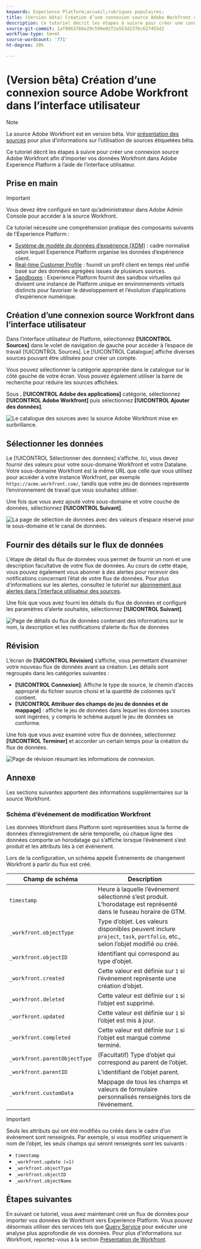 ```yaml
---
keywords: Experience Platform;accueil;rubriques populaires;
title: (Version bêta) Création d’une connexion source Adobe Workfront dans l’interface utilisateur
description: Ce tutoriel décrit les étapes à suivre pour créer une connexion source Adobe Workfront afin d’importer vos données Workfront dans Adobe Experience Platform à l’aide de l’interface utilisateur.
source-git-commit: 1af0863766e29c599e02f2a553d237bc62f455d2
workflow-type: tm+mt
source-wordcount: '771'
ht-degree: 20%

---
```


# (Version bêta) Création d’une connexion source Adobe Workfront dans l’interface utilisateur

>[!NOTE]
>
>La source Adobe Workfront est en version bêta. Voir [présentation des sources](../../../../home.md#terms-and-conditions) pour plus d’informations sur l’utilisation de sources étiquetées bêta.

Ce tutoriel décrit les étapes à suivre pour créer une connexion source Adobe Workfront afin d’importer vos données Workfront dans Adobe Experience Platform à l’aide de l’interface utilisateur.

## Prise en main

>[!IMPORTANT]
>
>Vous devez être configuré en tant qu’administrateur dans Adobe Admin Console pour accéder à la source Workfront.

Ce tutoriel nécessite une compréhension pratique des composants suivants de l’Experience Platform :

* [Système de modèle de données d’expérience (XDM)](../../../../../xdm/home.md) : cadre normalisé selon lequel Experience Platform organise les données d’expérience client.
* [Real-time Customer Profile](../../../../../profile/home.md) : fournit un profil client en temps réel unifié basé sur des données agrégées issues de plusieurs sources.
* [Sandboxes](../../../../../sandboxes/home.md) : Experience Platform fournit des sandbox virtuelles qui divisent une instance de Platform unique en environnements virtuels distincts pour favoriser le développement et l’évolution d’applications d’expérience numérique.

## Création d’une connexion source Workfront dans l’interface utilisateur

Dans l’interface utilisateur de Platform, sélectionnez **[!UICONTROL Sources]** dans le volet de navigation de gauche pour accéder à l’espace de travail [!UICONTROL Sources]. Le [!UICONTROL Catalogue] affiche diverses sources pouvant être utilisées pour créer un compte.

Vous pouvez sélectionner la catégorie appropriée dans le catalogue sur le côté gauche de votre écran. Vous pouvez également utiliser la barre de recherche pour réduire les sources affichées.

Sous , **[!UICONTROL Adobe des applications]** catégorie, sélectionnez **[!UICONTROL Adobe Workfront]** puis sélectionnez **[!UICONTROL Ajouter des données]**.

![Le catalogue des sources avec la source Adobe Workfront mise en surbrillance.](../../../../images/tutorials/create/workfront/catalog.png)

## Sélectionner les données

Le [!UICONTROL Sélectionner des données] s’affiche. Ici, vous devez fournir des valeurs pour votre sous-domaine Workfront et votre Datalane. Votre sous-domaine Workfront est la même URL que celle que vous utilisez pour accéder à votre instance Workfront, par exemple `https://acme.workfront.com/`, tandis que votre jeu de données représente l’environnement de travail que vous souhaitez utiliser.

Une fois que vous avez ajouté votre sous-domaine et votre couche de données, sélectionnez **[!UICONTROL Suivant]**.

![La page de sélection de données avec des valeurs d’espace réservé pour le sous-domaine et le canal de données.](../../../../images/tutorials/create/workfront/select-data.png)

## Fournir des détails sur le flux de données

L’étape de détail du flux de données vous permet de fournir un nom et une description facultative de votre flux de données. Au cours de cette étape, vous pouvez également vous abonner à des alertes pour recevoir des notifications concernant l’état de votre flux de données. Pour plus d’informations sur les alertes, consultez le tutoriel sur [abonnement aux alertes dans l’interface utilisateur des sources](../../alerts.md).

Une fois que vous avez fourni les détails du flux de données et configuré les paramètres d’alerte souhaités, sélectionnez **[!UICONTROL Suivant]**.

![Page de détails du flux de données contenant des informations sur le nom, la description et les notifications d’alerte du flux de données](../../../../images/tutorials/create/workfront/dataflow-detail.png)

## Révision

L’écran de **[!UICONTROL Révision]** s’affiche, vous permettant dʼexaminer votre nouveau flux de données avant sa création. Les détails sont regroupés dans les catégories suivantes :

* **[!UICONTROL Connexion]**: Affiche le type de source, le chemin d’accès approprié du fichier source choisi et la quantité de colonnes qu’il contient.
* **[!UICONTROL Attribuer des champs de jeu de données et de mappage]** : affiche le jeu de données dans lequel les données sources sont ingérées, y compris le schéma auquel le jeu de données se conforme.

Une fois que vous avez examiné votre flux de données, sélectionnez **[!UICONTROL Terminer]** et accorder un certain temps pour la création du flux de données.

![Page de révision résumant les informations de connexion.](../../../../images/tutorials/create/workfront/review.png)

## Annexe

Les sections suivantes apportent des informations supplémentaires sur la source Workfront.

### Schéma d’événement de modification Workfront

Les données Workfront dans Platform sont représentées sous la forme de données d’enregistrement de série temporelle, où chaque ligne des données comporte un horodatage qui s’affiche lorsque l’événement s’est produit et les attributs liés à cet événement.

Lors de la configuration, un schéma appelé Événements de changement Workfront à partir du flux est créé.

| Champ de schéma | Description |
| --- | --- |
| `timestamp` | Heure à laquelle l’événement sélectionné s’est produit. L’horodatage est représenté dans le fuseau horaire de GTM. |
| `_workfront.objectType` | Type d’objet. Les valeurs disponibles peuvent inclure `project`, `task`, `portfolio`, etc., selon l’objet modifié ou créé. |
| `_workfront.objectID` | Identifiant qui correspond au type d’objet. |
| `_workfront.created` | Cette valeur est définie sur `1` si l’événement représente une création d’objet. |
| `_workfront.deleted` | Cette valeur est définie sur `1` si l’objet est supprimé. |
| `_worfkront.updated` | Cette valeur est définie sur `1` si l’objet est mis à jour. |
| `_workfront.completed` | Cette valeur est définie sur `1` si l’objet est marqué comme terminé. |
| `_workfront.parentObjectType` | (Facultatif) Type d’objet qui correspond au parent de l’objet. |
| `_workfront.parentID` | L’identifiant de l’objet parent. |
| `_workfront.customData` | Mappage de tous les champs et valeurs de formulaire personnalisés renseignés lors de l’événement. |

>[!IMPORTANT]
>
>Seuls les attributs qui ont été modifiés ou créés dans le cadre d’un événement sont renseignés. Par exemple, si vous modifiez uniquement le nom de l’objet, les seuls champs qui seront renseignés sont les suivants :<ul><li>`timestamp`</li><li>`_workfront.update (=1)`</li><li>`_workfront.objectType`</li><li>`_workfront.objectID`</li><li>`_workfront.objectName`</li></ul>

## Étapes suivantes

En suivant ce tutoriel, vous avez maintenant créé un flux de données pour importer vos données de Workfront vers Experience Platform. Vous pouvez désormais utiliser des services tels que [Query Service](../../../../../query-service/home.md) pour exécuter une analyse plus approfondie de vos données. Pour plus d’informations sur Workfront, reportez-vous à la section [Présentation de Workfront](../../../../connectors/adobe-applications/workfront.md).